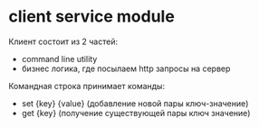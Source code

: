 # client service module
Клиент состоит из 2 частей:
- command line utility 
- бизнес логика, где посылаем http запросы на сервер

Командная строка принимает команды:
- set {key} {value} (добавление новой пары ключ-значение)
- get {key} (получение существующей пары ключ значение)
  
